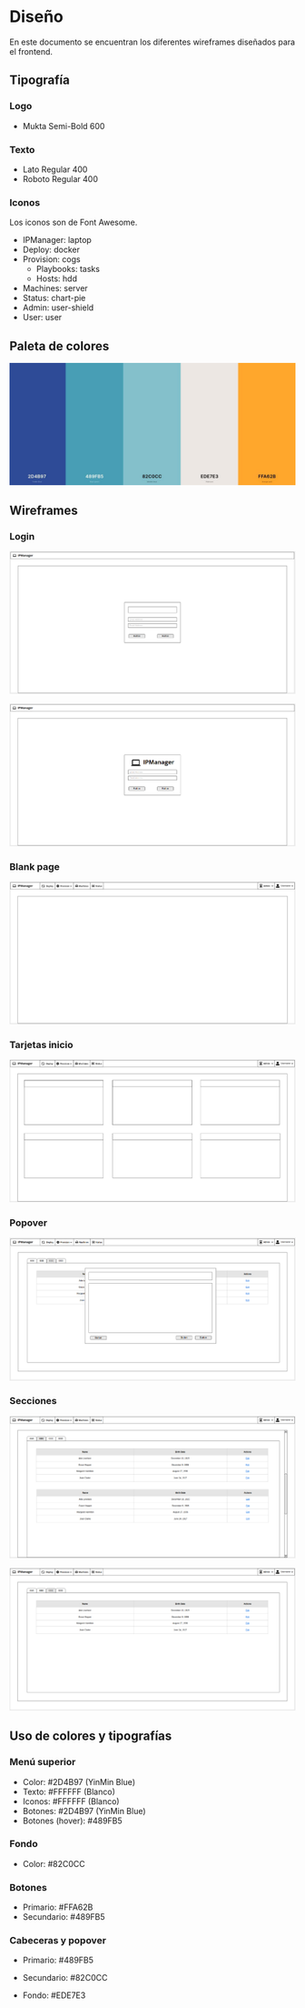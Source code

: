 # Diseño

En este documento se encuentran los diferentes wireframes diseñados para el frontend.



## Tipografía

### Logo

- Mukta Semi-Bold 600

### Texto

- Lato Regular 400
- Roboto Regular 400

### Iconos

Los iconos son de Font Awesome.

- IPManager: laptop
- Deploy: docker
- Provision: cogs
  - Playbooks: tasks
  - Hosts: hdd
- Machines: server
- Status: chart-pie
- Admin: user-shield
- User: user



## Paleta de colores

![palette](./img/palette.jpg)



## Wireframes

### Login

![Login](./img/login.png)

![Login 2](./img/login2.png)



### Blank page

![Blank](./img/blank.png)



### Tarjetas inicio

![Tarjetas inicio](./img/cards.png)



### Popover

![Popover](./img/popover.png)



### Secciones

![Section 2](./img/data1.png)



![Section 2](./img/data2.png)



## Uso de colores y tipografías

### Menú superior

- Color: #2D4B97 (YinMin Blue)
- Texto: #FFFFFF (Blanco)
- Iconos: #FFFFFF (Blanco)
- Botones: #2D4B97 (YinMin Blue)
- Botones (hover): #489FB5



### Fondo

- Color: #82C0CC



### Botones

- Primario: #FFA62B
- Secundario: #489FB5



### Cabeceras y popover

- Primario: #489FB5

- Secundario: #82C0CC

- Fondo: #EDE7E3

  